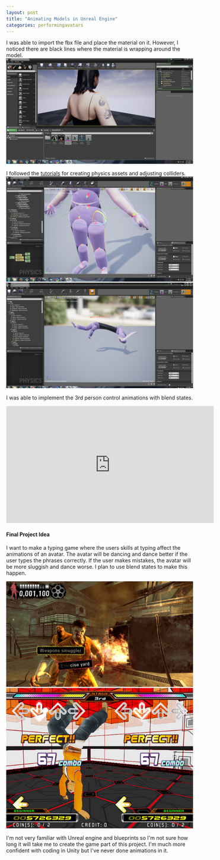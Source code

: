 ```yaml
---
layout: post
title: "Animating Models in Unreal Engine"
categories: performingavatars
---
```


I was able to import the fbx file and place the material on it. However, I noticed there are black lines where the material is wrapping around the model.
![alt text](/images/performingavatars/week4/lines_on_body.png)

I followed the [tutorials](https://itp.nyu.edu/classes/avatars/in-class-lab-screen-recordings/) for creating physics assets and adjusting colliders.
![alt text](/images/performingavatars/week4/physics_asset2.png)
![alt text](/images/performingavatars/week4/physics_asset.png)

I was able to implement the 3rd person control animations with blend states. 
<iframe width="560" height="315" src="https://www.youtube.com/embed/oq4fdb9QvyU" frameborder="0" allow="autoplay; encrypted-media" allowfullscreen></iframe>

#### Final Project Idea ####
I want to make a typing game where the users skills at typing affect the animations of an avatar. The avatar will be dancing and dance better if the user types the phrases correctly. If the user makes mistakes, the avatar will be more sluggish and dance worse. I plan to use blend states to make this happen.

![alt text](/images/performingavatars/week4/typingofthedead.jpg)
![alt text](/images/performingavatars/week4/ddr.jpg)

I'm not very familiar with Unreal engine and blueprints so I'm not sure how long it will take me to create the game part of this project. I'm much more confident with coding in Unity but I've never done animations in it.
